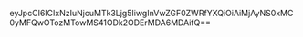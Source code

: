 eyJpcCI6ICIxNzIuNjcuMTk3Ljg5IiwgInVwZGF0ZWRfYXQiOiAiMjAyNS0xMC0yMFQwOTozMTowMS41ODk2ODErMDA6MDAifQ==